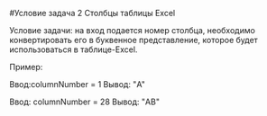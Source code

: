 #Условие задача 2
Столбцы таблицы Excel

Условие задачи: на вход подается номер столбца, необходимо конвертировать его в буквенное представление, которое будет использоваться в таблице-Excel.

Пример:

Ввод:columnNumber = 1
Вывод: "A"

Ввод: columnNumber = 28
Вывод: "AB"